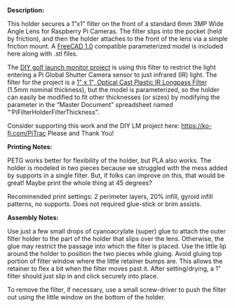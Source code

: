﻿**Description:**

This holder secures a 1”x1” filter on the front of a standard 6mm 3MP Wide Angle Lens for Raspberry Pi Cameras. The filter slips into the pocket (held by friction), and then the holder attaches to the front of the lens via a simple friction mount. A [FreeCAD 1.0](https://www.freecad.org/downloads.php) compatible parameterized model is included here along with .stl files.

The [DIY golf launch monitor project](https://hackaday.io/project/195042-diy-golf-launch-monitor) is using this filter to restrict the light entering a Pi Global Shutter Camera sensor to just infrared (IR) light. The filter for the project is a [1" x 1", Optical Cast Plastic IR Longpass Filter](https://www.edmundoptics.com/p/1quot-x-1quot-optical-cast-plastic-ir-longpass-filter/5421/) (1.5mm nominal thickness), but the model is parameterized, so the holder can easily be modified to fit other thicknesses (or sizes) by modifying the parameter in the “Master Document” spreadsheet named “'PiFilterHolderFilterThickness”.

Consider supporting this work and the DIY LM project here: <https://ko-fi.com/PiTrac> Please and Thank You!

**Printing Notes:**

PETG works better for flexibility of the holder, but PLA also works. The holder is modeled in two pieces because we struggled with the mess added by supports in a single filter. But, if folks can improve on this, that would be great! Maybe print the whole thing at 45 degrees?

Recommended print settings: 2 perimeter layers, 20% infill, gyroid infill patterns, no supports. Does not required glue-stick or brim assists.

**Assembly Notes:**

Use just a few small drops of cyanoacrylate (super) glue to attach the outer filter holder to the part of the holder that slips over the lens. Otherwise, the glue may restrict the passage into which the filter is placed. Use the little lip around the holder to position the two pieces while gluing. Avoid gluing top portion of filter window where the little retainer bumps are. This allows the retainer to flex a bit when the filter moves past it. After setting/drying, a 1” filter should just slip in and click securely into place.

To remove the filter, if necessary, use a small screw-driver to push the filter out using the little window on the bottom of the holder.